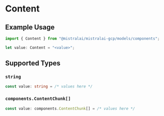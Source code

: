 # Content

## Example Usage

```typescript
import { Content } from "@mistralai/mistralai-gcp/models/components";

let value: Content = "<value>";
```

## Supported Types

### `string`

```typescript
const value: string = /* values here */
```

### `components.ContentChunk[]`

```typescript
const value: components.ContentChunk[] = /* values here */
```

